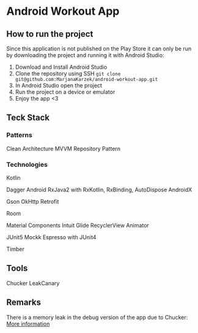 # Android Workout App
## How to run the project
Since this application is not published on the Play Store it can only be run by downloading the project and running it with Android Studio:

1. Download and Install Android Studio
2. Clone the repository using SSH `git clone git@github.com:MarjanaKarzek/android-workout-app.git`
3. In Android Studio open the project
4. Run the project on a device or emulator
5. Enjoy the app <3

## Teck Stack
### Patterns
Clean Architecture
MVVM
Repository Pattern

### Technologies
Kotlin

Dagger Android
RxJava2 with RxKotlin, RxBinding, AutoDispose
AndroidX

Gson
OkHttp
Retrofit

Room

Material Components
Intuit
Glide
RecyclerView Animator

JUnit5
Mockk
Espresso with JUnit4

Timber

## Tools
Chucker
LeakCanary

## Remarks
There is a memory leak in the debug version of the app due to Chucker: 
[More information](https://github.com/ChuckerTeam/chucker/issues/102)
